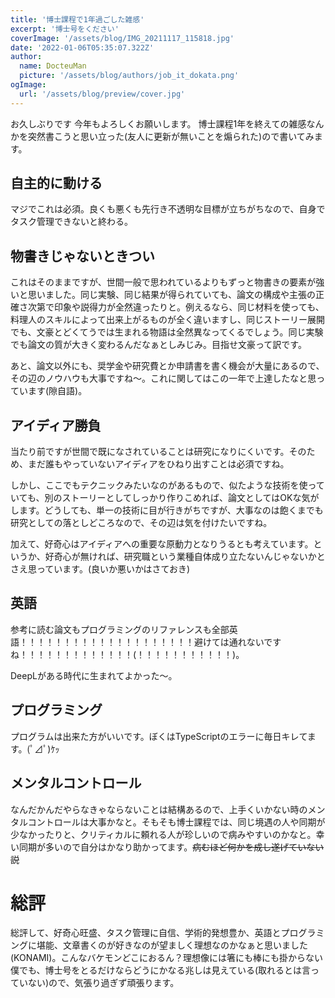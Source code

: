 ```yaml
---
title: '博士課程で1年過ごした雑感'
excerpt: '博士号をください'
coverImage: '/assets/blog/IMG_20211117_115818.jpg'
date: '2022-01-06T05:35:07.322Z'
author:
  name: DocteuMan
  picture: '/assets/blog/authors/job_it_dokata.png'
ogImage:
  url: '/assets/blog/preview/cover.jpg'
---
```


お久しぶりです
今年もよろしくお願いします。
博士課程1年を終えての雑感なんかを突然書こうと思い立った(友人に更新が無いことを煽られた)ので書いてみます。

## 自主的に動ける

マジでこれは必須。良くも悪くも先行き不透明な目標が立ちがちなので、自身でタスク管理できないと終わる。

## 物書きじゃないときつい

これはそのままですが、世間一般で思われているよりもずっと物書きの要素が強いと思いました。同じ実験、同じ結果が得られていても、論文の構成や主張の正確さ次第で印象や説得力が全然違ったりと。例えるなら、同じ材料を使っても、料理人のスキルによって出来上がるものが全く違いますし、同じストーリー展開でも、文豪とどくてうでは生まれる物語は全然異なってくるでしょう。同じ実験でも論文の質が大きく変わるんだなぁとしみじみ。目指せ文豪って訳です。

あと、論文以外にも、奨学金や研究費とか申請書を書く機会が大量にあるので、その辺のノウハウも大事ですね～。これに関してはこの一年で上達したなと思っています(隙自語)。

## アイディア勝負

当たり前ですが世間で既になされていることは研究になりにくいです。そのため、まだ誰もやっていないアイディアをひねり出すことは必須ですね。

しかし、ここでもテクニックみたいなのがあるもので、似たような技術を使っていても、別のストーリーとしてしっかり作りこめれば、論文としてはOKな気がします。どうしても、単一の技術に目が行きがちですが、大事なのは飽くまでも研究としての落としどころなので、その辺は気を付けたいですね。

加えて、好奇心はアイディアへの重要な原動力となりうるとも考えています。というか、好奇心が無ければ、研究職という業種自体成り立たないんじゃないかとさえ思っています。(良いか悪いかはさておき)

## 英語

参考に読む論文もプログラミングのリファレンスも全部英語！！！！！！！！！！！！！！！！！！！！避けては通れないですね！！！！！！！！！！！！！(！！！！！！！！！！！)。

DeepLがある時代に生まれてよかった～。

## プログラミング

プログラムは出来た方がいいです。ぼくはTypeScriptのエラーに毎日キレてます。(ﾟ⊿ﾟ)ｹｯ

## メンタルコントロール

なんだかんだやらなきゃならないことは結構あるので、上手くいかない時のメンタルコントロールは大事かなと。そもそも博士課程では、同じ境遇の人や同期が少なかったりと、クリティカルに頼れる人が珍しいので病みやすいのかなと。幸い同期が多いので自分はかなり助かってます。~~病むほど何かを成し遂げていない説~~

# 総評

総評して、好奇心旺盛、タスク管理に自信、学術的発想豊か、英語とプログラミングに堪能、文章書くのが好きなのが望ましく理想なのかなぁと思いました(KONAMI)。こんなバケモンどこにおるん？理想像には箸にも棒にも掛からない僕でも、博士号をとるだけならどうにかなる兆しは見えている(取れるとは言っていない)ので、気張り過ぎず頑張ります。